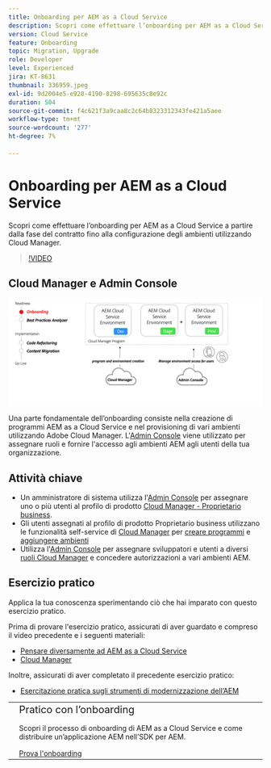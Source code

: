 ```yaml
---
title: Onboarding per AEM as a Cloud Service
description: Scopri come effettuare l’onboarding per AEM as a Cloud Service, a partire dalla fase del contratto fino alla configurazione degli ambienti utilizzando Cloud Manager.
version: Cloud Service
feature: Onboarding
topic: Migration, Upgrade
role: Developer
level: Experienced
jira: KT-8631
thumbnail: 336959.jpeg
exl-id: 9d2004e5-e928-4190-8298-695635c8e92c
duration: 504
source-git-commit: f4c621f3a9caa8c2c64b8323312343fe421a5aee
workflow-type: tm+mt
source-wordcount: '277'
ht-degree: 7%

---
```


# Onboarding per AEM as a Cloud Service

Scopri come effettuare l’onboarding per AEM as a Cloud Service a partire dalla fase del contratto fino alla configurazione degli ambienti utilizzando Cloud Manager.

>[!VIDEO](https://video.tv.adobe.com/v/336959?quality=12&learn=on)

## Cloud Manager e Admin Console

![Diagramma di alto livello di onboarding](assets/onboarding-diagram.png)

Una parte fondamentale dell’onboarding consiste nella creazione di programmi AEM as a Cloud Service e nel provisioning di vari ambienti utilizzando Adobe Cloud Manager. L&#39;[Admin Console](https://adminconsole.adobe.com/) viene utilizzato per assegnare ruoli e fornire l&#39;accesso agli ambienti AEM agli utenti della tua organizzazione.

## Attività chiave

+ Un amministratore di sistema utilizza l&#39;[Admin Console](https://adminconsole.adobe.com/) per assegnare uno o più utenti al profilo di prodotto [Cloud Manager - Proprietario business](https://experienceleague.adobe.com/docs/experience-manager-cloud-manager/using/requirements/setting-up-users-and-roles.html).
+ Gli utenti assegnati al profilo di prodotto Proprietario business utilizzano le funzionalità self-service di [Cloud Manager](https://experienceleague.adobe.com/docs/experience-manager-cloud-manager/using/introduction-to-cloud-manager.html?lang=it) per [creare programmi](https://experienceleague.adobe.com/docs/experience-manager-cloud-service/implementing/using-cloud-manager/production-programs/creating-production-program.html) e [aggiungere ambienti](https://experienceleague.adobe.com/docs/experience-manager-cloud-service/implementing/using-cloud-manager/manage-environments.html)
+ Utilizza l&#39;[Admin Console](https://adminconsole.adobe.com/) per assegnare sviluppatori e utenti a diversi [ruoli Cloud Manager](https://experienceleague.adobe.com/docs/experience-manager-cloud-manager/using/requirements/setting-up-users-and-roles.html) e concedere autorizzazioni a vari ambienti AEM.

## Esercizio pratico

Applica la tua conoscenza sperimentando ciò che hai imparato con questo esercizio pratico.

Prima di provare l&#39;esercizio pratico, assicurati di aver guardato e compreso il video precedente e i seguenti materiali:

+ [Pensare diversamente ad AEM as a Cloud Service](./introduction.md)
+ [Cloud Manager](./cloud-manager.md)

Inoltre, assicurati di aver completato il precedente esercizio pratico:

+ [Esercitazione pratica sugli strumenti di modernizzazione dell’AEM](./aem-modernization-tools.md#hands-on-exercise)

<table style="border-width:0">
    <tr>
        <td style="width:150px">
            <a  rel="noreferrer"
                target="_blank"
                href="https://github.com/adobe/aem-cloud-engineering-video-series-exercises/tree/session3-onboarding#bootcamp---session-3-on-boarding"><img alt="Esercitazione pratica archivio GitHub" src="./assets/github.png"/>
            </a>        
        </td>
        <td style="width:100%;margin-bottom:1rem;">
            <div style="font-size:1.25rem;font-weight:400;">Pratico con l’onboarding</div>
            <p style="margin:1rem 0">
                Scopri il processo di onboarding di AEM as a Cloud Service e come distribuire un’applicazione AEM nell’SDK per AEM.
            </p>
            <a  rel="noreferrer"
                target="_blank"
                href="https://github.com/adobe/aem-cloud-engineering-video-series-exercises/tree/session3-onboarding#bootcamp---session-3-on-boarding" class="spectrum-Button spectrum-Button--primary spectrum-Button--sizeM">
                <span class="spectrum-Button-label has-no-wrap has-text-weight-bold">Prova l'onboarding</span>
            </a>
        </td>
    </tr>
</table>
